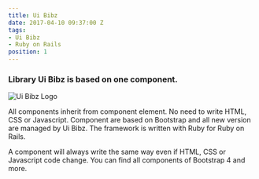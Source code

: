 ```yaml
---
title: Ui Bibz
date: 2017-04-10 09:37:00 Z
tags:
- Ui Bibz
- Ruby on Rails
position: 1
---
```


### Library Ui Bibz is based on one component.

![Ui Bibz Logo](http://hummel.link/images/portfolio/ui-bibz/ui-bibz-logo-without-border.gif)

All components inherit from component element. No need to write HTML, CSS or Javascript. Component are based on Bootstrap and all new version are managed by Ui Bibz. The framework is written with Ruby for Ruby on Rails.

A component will always write the same way even if HTML, CSS or Javascript code change. You can find all components of Bootstrap 4 and more.